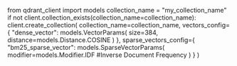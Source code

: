 from qdrant_client import models
collection_name = "my_collection_name"
if not client.collection_exists(collection_name=collection_name):
    client.create_collection(
    collection_name=collection_name,
    vectors_config={
        "dense_vector": models.VectorParams(
            size=384,
            distance=models.Distance.COSINE
        )
    },
    sparse_vectors_config={
        "bm25_sparse_vector": models.SparseVectorParams(
            modifier=models.Modifier.IDF #Inverse Document Frequency
        )
    }
)